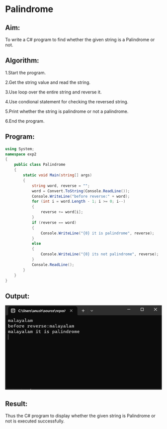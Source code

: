 # Palindrome


## Aim:
To write a C# program to find whether the given string is a Palindrome or not.
## Algorithm:
1.Start the program.

2.Get the string value and read the string.

3.Use loop over the entire string and reverse it.

4.Use condional statement for checking the reversed string.

5.Print whether the string is palindrome or not a palindrome.

6.End the program.

## Program:
~~~c#
using System;
namespace exp2
{
    public class Palindrome
    {
        static void Main(string[] args)
        {
            string word, reverse = "";
            word = Convert.ToString(Console.ReadLine());
            Console.WriteLine("before reverse:" + word);
            for (int i = word.Length - 1; i >= 0; i--)
            {
                reverse += word[i];
            }
            if (reverse == word)
            {
                Console.WriteLine("{0} it is palindrome", reverse);
            }
            else
            {
                Console.WriteLine("{0} its not palindrome", reverse);
            }
            Console.ReadLine();
        }
    }
}
~~~

## Output:
![output](./p.png)

## Result:
Thus the C# program to display whether the given string is Palindrome or not is executed successfully.

